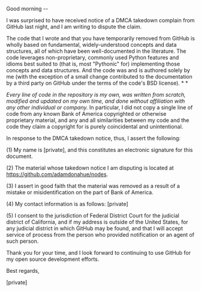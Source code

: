Good morning --

I was surprised to have received notice of a DMCA takedown complain from
GitHub last night, and I am writing to dispute the claim.

The code that I wrote and that you have temporarily removed from GitHub is
wholly based on fundamental, widely-understood concepts and data
structures, all of which have been well-documented in the literature. The
code leverages non-proprietary, commonly used Python features and idioms
best suited to (that is, most "Pythonic" for) implementing those concepts
and data structures. And the code was and is authored solely by me (with
the exception of a small change contributed to the documentation by a third
party on GitHub under the terms of the code's BSD license). * *

*Every line of code in the repository is my own, was written from scratch,
modified and updated on my own time, and done without affiliation with any
other individual or company.* In particular, I did not copy a single line
of code from any known Bank of America copyrighted or otherwise proprietary
material, and any and all similarities between my code and the code they
claim a copyright for is purely coincidental and unintentional.

In response to the DMCA takedown notice, thus, I assert the following:

(1) My name is [private], and this constitutes an electronic signature
for this document.

(2) The material whose takedown notice I am disputing is located at
https://github.com/adamdonahue/nodes.

(3) I assert in good faith that the material was removed as a result of a
mistake or misidentification on the part of Bank of America.

(4) My contact information is as follows: [private]

(5) I consent to the jurisdiction of Federal District Court for the
judicial district of California, and if my address is outside of the United
States, for any judicial district in which GitHub may be found, and that I
will accept service of process from the person who provided notification or
an agent of such person.

Thank you for your time, and I look forward to continuing to use GitHub for
my open source development efforts.

Best regards,

[private]

